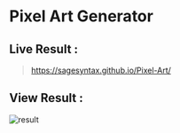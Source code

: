 # **Pixel Art Generator**
## Live Result :
> https://sagesyntax.github.io/Pixel-Art/

## View Result :
![result](https://github.com/SageSyntax/Pixel-Art/blob/main/result.png)
